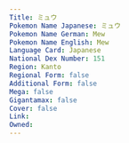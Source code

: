 ```yaml
---
﻿Title: ミュウ
Pokemon Name Japanese: ミュウ
Pokemon Name German: Mew
Pokemon Name English: Mew
Language Card: Japanese
National Dex Number: 151
Region: Kanto
Regional Form: false
Additional Form: false
Mega: false
Gigantamax: false
Cover: false
Link: 
Owned: 
---
```

